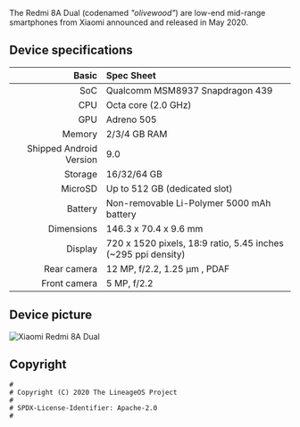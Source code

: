 The Redmi 8A Dual (codenamed _"olivewood"_) are low-end mid-range smartphones from Xiaomi announced and released in May 2020.

## Device specifications

Basic | Spec Sheet
 -------:|:-------------------------
 SoC | Qualcomm MSM8937 Snapdragon 439
 CPU | Octa core (2.0 GHz)
 GPU | Adreno 505
 Memory | 2/3/4 GB RAM
 Shipped Android Version | 9.0
 Storage | 16/32/64 GB
 MicroSD | Up to 512 GB (dedicated slot)
 Battery | Non-removable Li-Polymer 5000 mAh battery
 Dimensions | 146.3 x 70.4 x 9.6 mm
 Display | 720 x 1520 pixels, 18:9 ratio, 5.45 inches (~295 ppi density)
 Rear camera | 12 MP, f/2.2, 1.25 μm , PDAF
 Front camera | 5 MP, f/2.2   
   
## Device picture

![Xiaomi Redmi 8A Dual](https://quickrly.com/wp-content/uploads/2020/08/Redmi-8A-Dual-Sea-Blue-2GB-RAM-32GB-Storage-specs.jpg)

## Copyright

```
#
# Copyright (C) 2020 The LineageOS Project
#
# SPDX-License-Identifier: Apache-2.0
#
